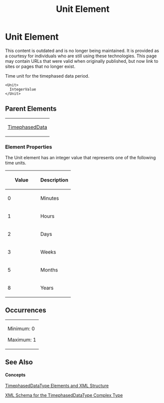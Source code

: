 ﻿---
title: Unit Element
TOCTitle: Unit Element
ms:assetid: 72cd21bf-0ee5-4fb8-bc97-b4ab8f88cece
ms:mtpsurl: https://msdn.microsoft.com/en-us/library/Bb968545(v=office.12)
ms:contentKeyID: 13188237
ms.date: 05/05/2014
mtps_version: v=office.12
f1_keywords:
- Unit element
---

# Unit Element

This content is outdated and is no longer being maintained. It is provided as a courtesy for individuals who are still using these technologies. This page may contain URLs that were valid when originally published, but now link to sites or pages that no longer exist.

Time unit for the timephased data period.

    <Unit>
      IntegerValue
    </Unit>

## Parent Elements

<table>
<colgroup>
<col style="width: 100%" />
</colgroup>
<tbody>
<tr class="odd">
<td><p><a href="bb968479(v=office.12).md">TimephasedData</a></p></td>
</tr>
</tbody>
</table>

### Element Properties

The Unit element has an integer value that represents one of the following time units.

<table>
<colgroup>
<col style="width: 50%" />
<col style="width: 50%" />
</colgroup>
<thead>
<tr class="header">
<th><p><strong>Value</strong></p></th>
<th><p><strong>Description</strong></p></th>
</tr>
</thead>
<tbody>
<tr class="odd">
<td><p>0</p></td>
<td><p>Minutes</p></td>
</tr>
<tr class="even">
<td><p>1</p></td>
<td><p>Hours</p></td>
</tr>
<tr class="odd">
<td><p>2</p></td>
<td><p>Days</p></td>
</tr>
<tr class="even">
<td><p>3</p></td>
<td><p>Weeks</p></td>
</tr>
<tr class="odd">
<td><p>5</p></td>
<td><p>Months</p></td>
</tr>
<tr class="even">
<td><p>8</p></td>
<td><p>Years</p></td>
</tr>
</tbody>
</table>

## Occurrences

<table>
<colgroup>
<col style="width: 100%" />
</colgroup>
<tbody>
<tr class="odd">
<td><p>Minimum: 0</p>
<p>Maximum: 1</p></td>
</tr>
</tbody>
</table>

## See Also

#### Concepts

[TimephasedDataType Elements and XML Structure](bb968722\(v=office.12\).md)

[XML Schema for the TimephasedDataType Complex Type](bb968734\(v=office.12\).md)

